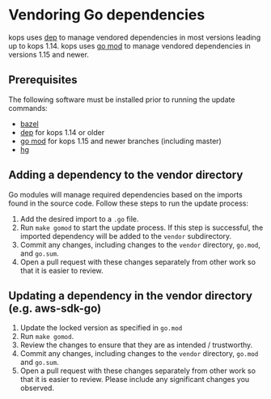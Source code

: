 # Vendoring Go dependencies

kops uses [dep](https://github.com/golang/dep) to manage vendored
dependencies in most versions leading up to kops 1.14.
kops uses [go mod](https://github.com/golang/go/wiki/Modules) to manage
vendored dependencies in versions 1.15 and newer.

## Prerequisites

The following software must be installed prior to running the
update commands:

* [bazel](https://github.com/bazelbuild/bazel)
* [dep](https://github.com/golang/dep) for kops 1.14 or older
* [go mod](https://github.com/golang/go/wiki/Modules) for kops 1.15 and newer branches (including master)
* [hg](https://www.mercurial-scm.org/wiki/Download)

## Adding a dependency to the vendor directory

Go modules will manage required dependencies based on the imports
found in the source code. Follow these steps to run the update process:

1. Add the desired import to a `.go` file.
2. Run `make gomod` to start the update process. If this step is
successful, the imported dependency will be added to the `vendor`
subdirectory.
1. Commit any changes, including changes to the `vendor` directory,
`go.mod`, and `go.sum`.
1. Open a pull request with these changes separately from other work
so that it is easier to review.

## Updating a dependency in the vendor directory (e.g. aws-sdk-go)

1. Update the locked version as specified in `go.mod`
2. Run `make gomod`.
3. Review the changes to ensure that they are as intended / trustworthy.
4. Commit any changes, including changes to the `vendor` directory,
`go.mod` and `go.sum`.
1. Open a pull request with these changes separately from other work so that it
is easier to review.  Please include any significant changes you observed.
